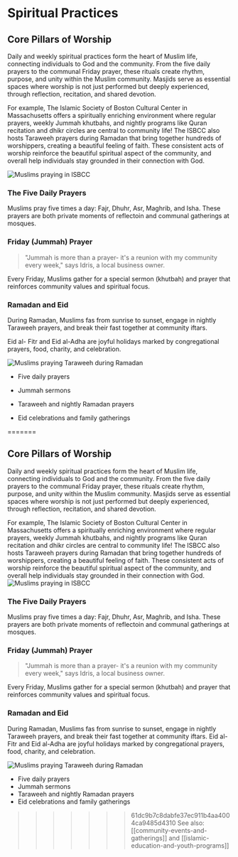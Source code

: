 # Spiritual Practices

## Core Pillars of Worship

Daily and weekly spiritual practices form the heart of Muslim life, connecting individuals to God and the community. From the five daily prayers to the communal Friday prayer, these rituals create rhythm, purpose, and unity within the Muslim community. Masjids serve as essential spaces where worship is not just performed but deeply experienced, through reflection, recitation, and shared devotion.

  

For example, The Islamic Society of Boston Cultural Center in Massachusetts offers a spiritually enriching environment where regular prayers, weekly Jummah khutbahs, and nightly programs like Quran recitation and dhikr circles are central to community life! The ISBCC also hosts Taraweeh prayers during Ramadan that bring together hundreds of worshippers, creating a beautiful feeling of faith. These consistent acts of worship reinforce the beautiful spiritual aspect of the community, and overall help individuals stay grounded in their connection with God.

![Muslims praying in ISBCC](https://cloudfront-us-east-1.images.arcpublishing.com/bostonglobe/UBFJO3LW6Y253NNIDFFF52HH7M.jpg)

  

### The Five Daily Prayers

Muslims pray five times a day: Fajr, Dhuhr, Asr, Maghrib, and Isha. These prayers are both private moments of reflectoin and communal gatherings at mosques.

  

### Friday (Jummah) Prayer

>"Jummah is more than a prayer- it's a reunion with my community every week," says Idris, a local business owner.

  

Every Friday, Muslims gather for a special sermon (khutbah) and prayer that reinforces community values and spiritual focus.

  

### Ramadan and Eid

During Ramadan, Muslims fas from sunrise to sunset, engage in nightly Taraweeh prayers, and break their fast together at community iftars.

Eid al- Fitr and Eid al-Adha are joyful holidays marked by congregational prayers, food, charity, and celebration.

  

![Muslims praying Taraweeh during Ramadan](https://i.pinimg.com/736x/a6/b7/18/a6b718a5364452b4403b3488348c2a43.jpg)

  

- Five daily prayers

- Jummah sermons

- Taraweeh and nightly Ramadan prayers

- Eid celebrations and family gatherings

  

=======

## Core Pillars of Worship
Daily and weekly spiritual practices form the heart of Muslim life, connecting individuals to God and the community. From the five daily prayers to the communal Friday prayer, these rituals create rhythm, purpose, and unity within the Muslim community. Masjids serve as essential spaces where worship is not just performed but deeply experienced, through reflection, recitation, and shared devotion. 

For example, The Islamic Society of Boston Cultural Center in Massachusetts offers a spiritually enriching environment where regular prayers, weekly Jummah khutbahs, and nightly programs like Quran recitation and dhikr circles are central to community life! The ISBCC also hosts Taraweeh prayers during Ramadan that bring together hundreds of worshippers, creating a beautiful feeling of faith. These consistent acts of worship reinforce the beautiful spiritual aspect of the community, and overall help individuals stay grounded in their connection with God. 
![Muslims praying in ISBCC](https://cloudfront-us-east-1.images.arcpublishing.com/bostonglobe/UBFJO3LW6Y253NNIDFFF52HH7M.jpg)

### The Five Daily Prayers
Muslims pray five times a day: Fajr, Dhuhr, Asr, Maghrib, and Isha. These prayers are both private moments of reflectoin and communal gatherings at mosques. 

### Friday (Jummah) Prayer
>"Jummah is more than a prayer- it's a reunion with my community every week," says Idris, a local business owner.

Every Friday, Muslims gather for a special sermon (khutbah) and prayer that reinforces community values and spiritual focus. 

### Ramadan and Eid
During Ramadan, Muslims fas from sunrise to sunset, engage in nightly Taraweeh prayers, and break their fast together at community iftars.
Eid al- Fitr and Eid al-Adha are joyful holidays marked by congregational prayers, food, charity, and celebration. 

![Muslims praying Taraweeh during Ramadan](https://i.pinimg.com/736x/a6/b7/18/a6b718a5364452b4403b3488348c2a43.jpg)

- Five daily prayers
- Jummah sermons
- Taraweeh and nightly Ramadan prayers
- Eid celebrations and family gatherings

>>>>>>> 61dc9b7c8dabfe37ec911b4aa4004ca9485d4310
See also: [[community-events-and-gatherings]] and [[islamic-education-and-youth-programs]]
